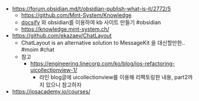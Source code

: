 - https://forum.obsidian.md/t/obsidian-publish-what-is-it/2772/5
	- https://github.com/Mint-System/Knowledge
	- [docsify](https://docsify.js.org/) 와 obsidian를 이용하여 kb 사이트 만들기 #obsidian
	- https://knowledge.mint-system.ch/
- https://github.com/ekazaev/ChatLayout
	- ChatLayout is an alternative solution to MessageKit 을 대신할만한.. #moim #chat 
	- 참고
		- https://engineering.linecorp.com/ko/blog/ios-refactoring-uicollectionview-1/
			- 라인 blog글에 uicollectionview를 이용해 리팩토링한 내용, part2까지 있으니  참고하자
- https://iosacademy.io/courses/
	
	